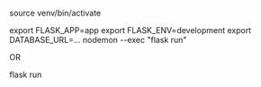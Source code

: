 source venv/bin/activate

export FLASK_APP=app
export FLASK_ENV=development
export DATABASE_URL=...
nodemon --exec "flask run"

OR

flask run
